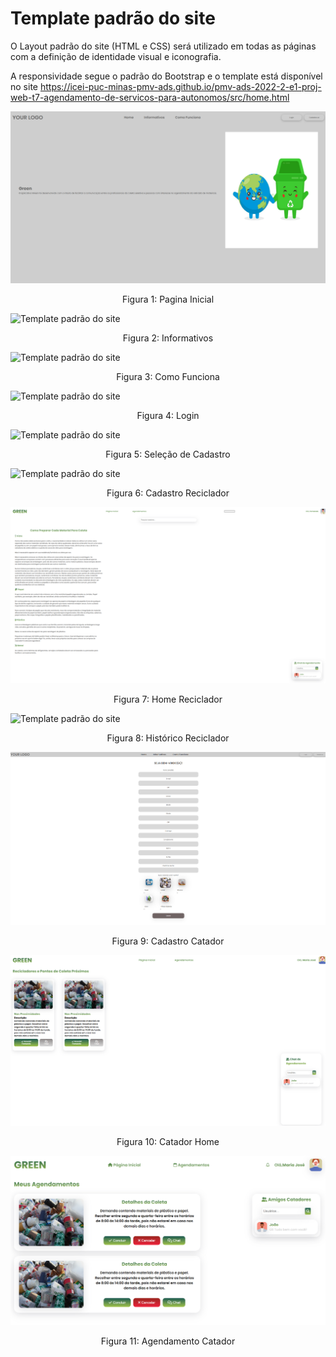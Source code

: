 # Template padrão do site

O Layout padrão do site (HTML e CSS) será utilizado em todas as páginas com a definição de identidade visual e iconografia.


A responsividade segue o padrão do Bootstrap e o template está disponível no site https://icei-puc-minas-pmv-ads.github.io/pmv-ads-2022-2-e1-proj-web-t7-agendamento-de-servicos-para-autonomos/src/home.html


![Template padrão do site](../docs/img/home.png)
<p align="center">Figura 1: Pagina Inicial</P>

![Template padrão do site](../docs/img/informativos.png)
<p align="center">Figura 2: Informativos</p>

![Template padrão do site](../docs/img/comofunciona.png)
<p align="center">Figura 3: Como Funciona</p>

![Template padrão do site](../docs/img/login.png)
<p align="center">Figura 4: Login</p>

![Template padrão do site](../docs/img/cadastro.png)
<p align="center">Figura 5: Seleção de Cadastro</p>

![Template padrão do site](../docs/img/cadastroreciclador.png)
<p align="center">Figura 6: Cadastro Reciclador</p>

![Template padrão do site](../docs/img/homereciclador.png)
<p align="center">Figura 7: Home Reciclador</p>

![Template padrão do site](../docs/img/historicoreciclador.png)
<p align="center">Figura 8: Histórico Reciclador</p>

![Template padrão do site](../docs/img/cadastrocatador.png)
<p align="center">Figura 9: Cadastro Catador</p>

![Template padrão do site](../docs/img/catadorhome.png)
<p align="center">Figura 10: Catador Home</p>

![Template padrão do site](../docs/img/agendamentocatador.png)
<p align="center">Figura 11: Agendamento Catador</p>
